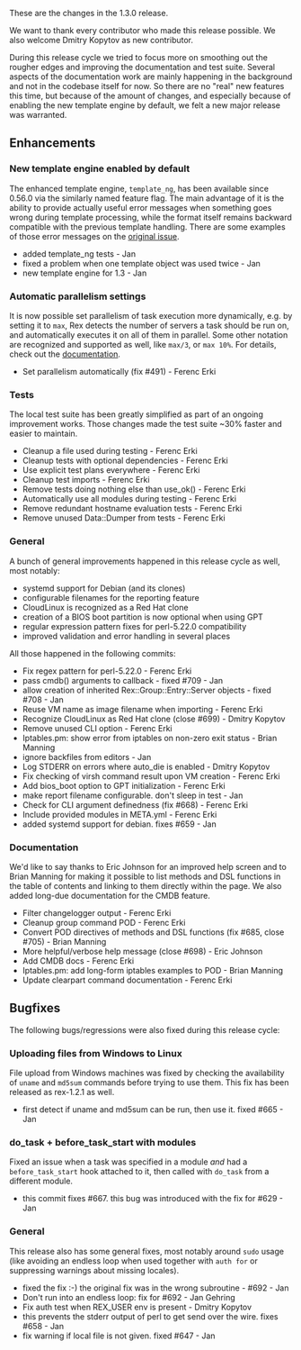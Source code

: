 These are the changes in the 1.3.0 release.

We want to thank every contributor who made this release possible. We also welcome Dmitry Kopytov as new contributor.

During this release cycle we tried to focus more on smoothing out the rougher edges and improving the documentation and test suite. Several aspects of the documentation work are mainly happening in the background and not in the codebase itself for now. So there are no "real" new features this time, but because of the amount of changes, and especially because of enabling the new template engine by default, we felt a new major release was warranted.

Enhancements
------------

### New template engine enabled by default

The enhanced template engine, `template_ng`, has been available since 0.56.0 via the similarly named feature flag. The main advantage of it is the ability to provide actually useful error messages when something goes wrong during template processing, while the format itself remains backward compatible with the previous template handling. There are some examples of those error messages on the [original issue](https://github.com/RexOps/Rex/issues/465).

-   added template\_ng tests - Jan
-   fixed a problem when one template object was used twice - Jan
-   new template engine for 1.3 - Jan

### Automatic parallelism settings

It is now possible set parallelism of task execution more dynamically, e.g. by setting it to `max`, Rex detects the number of servers a task should be run on, and automatically executes it on all of them in parallel. Some other notation are recognized and supported as well, like `max/3`, or `max 10%`. For details, check out the [documentation](http://www.rexify.org/api/Rex/Commands.pm.html#parallelism-count-).

-   Set parallelism automatically (fix \#491) - Ferenc Erki

### Tests

The local test suite has been greatly simplified as part of an ongoing improvement works. Those changes made the test suite ~30% faster and easier to maintain.

-   Cleanup a file used during testing - Ferenc Erki
-   Cleanup tests with optional dependencies - Ferenc Erki
-   Use explicit test plans everywhere - Ferenc Erki
-   Cleanup test imports - Ferenc Erki
-   Remove tests doing nothing else than use\_ok() - Ferenc Erki
-   Automatically use all modules during testing - Ferenc Erki
-   Remove redundant hostname evaluation tests - Ferenc Erki
-   Remove unused Data::Dumper from tests - Ferenc Erki

### General

A bunch of general improvements happened in this release cycle as well, most notably:

-   systemd support for Debian (and its clones)
-   configurable filenames for the reporting feature
-   CloudLinux is recognized as a Red Hat clone
-   creation of a BIOS boot partition is now optional when using GPT
-   regular expression pattern fixes for perl-5.22.0 compatibility
-   improved validation and error handling in several places

All those happened in the following commits:

-   Fix regex pattern for perl-5.22.0 - Ferenc Erki
-   pass cmdb() arguments to callback - fixed \#709 - Jan
-   allow creation of inherited Rex::Group::Entry::Server objects - fixed \#708 - Jan
-   Reuse VM name as image filename when importing - Ferenc Erki
-   Recognize CloudLinux as Red Hat clone (close \#699) - Dmitry Kopytov
-   Remove unused CLI option - Ferenc Erki
-   Iptables.pm: show error from iptables on non-zero exit status - Brian Manning
-   ignore backfiles from editors - Jan
-   Log STDERR on errors where auto\_die is enabled - Dmitry Kopytov
-   Fix checking of virsh command result upon VM creation - Ferenc Erki
-   Add bios\_boot option to GPT initialization - Ferenc Erki
-   make report filename configurable. don't sleep in test - Jan
-   Check for CLI argument definedness (fix \#668) - Ferenc Erki
-   Include provided modules in META.yml - Ferenc Erki
-   added systemd support for debian. fixes \#659 - Jan

### Documentation

We'd like to say thanks to Eric Johnson for an improved help screen and to Brian Manning for making it possible to list methods and DSL functions in the table of contents and linking to them directly within the page. We also added long-due documentation for the CMDB feature.

-   Filter changelogger output - Ferenc Erki
-   Cleanup group command POD - Ferenc Erki
-   Convert POD directives of methods and DSL functions (fix \#685, close \#705) - Brian Manning
-   More helpful/verbose help message (close \#698) - Eric Johnson
-   Add CMDB docs - Ferenc Erki
-   Iptables.pm: add long-form iptables examples to POD - Brian Manning
-   Update clearpart command documentation - Ferenc Erki

Bugfixes
--------

The following bugs/regressions were also fixed during this release cycle:

### Uploading files from Windows to Linux

File upload from Windows machines was fixed by checking the availability of `uname` and `md5sum` commands before trying to use them. This fix has been released as rex-1.2.1 as well.

-   first detect if uname and md5sum can be run, then use it. fixed \#665 - Jan

### do\_task + before\_task\_start with modules

Fixed an issue when a task was specified in a module *and* had a `before_task_start` hook attached to it, then called with `do_task` from a different module.

-   this commit fixes \#667. this bug was introduced with the fix for \#629 - Jan

### General

This release also has some general fixes, most notably around `sudo` usage (like avoiding an endless loop when used together with `auth for` or suppressing warnings about missing locales).

-   fixed the fix :-) the original fix was in the wrong subroutine - \#692 - Jan
-   Don't run into an endless loop: fix for \#692 - Jan Gehring
-   Fix auth test when REX\_USER env is present - Dmitry Kopytov
-   this prevents the stderr output of perl to get send over the wire. fixes \#658 - Jan
-   fix warning if local file is not given. fixed \#647 - Jan

